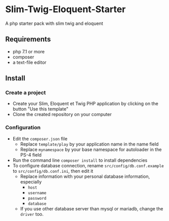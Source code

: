 # Slim-Twig-Eloquent-Starter

A php starter pack with slim twig and eloquent

## Requirements

 - php 7.1 or more
 - composer
 - a text-file editor

## Install

### Create a project

 - Create your Slim, Eloquent et Twig PHP application by clicking on the button "Use this template"
 - Clone the created repository on your computer

### Configuration

 - Edit the `composer.json` file
    - Replace `template/play` by your application name in the name field
    - Replace `mynamespace` by your base namespace for autoloader in the PS-4 field
 - Run the command line `composer install` to install dependencies
 - To configure database connection, rename `src/config/db.conf.example` to `src/config/db.conf.ini`, then edit it
    - Replace information with your personal database information, especially
      - `host`
      - `username`
      - `password`
      - `database`
    - If you use other database server than mysql or mariadb, change the `driver` too.
    

